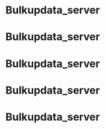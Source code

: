 # Bulkupdata_server
# Bulkupdata_server
# Bulkupdata_server
# Bulkupdata_server
# Bulkupdata_server
